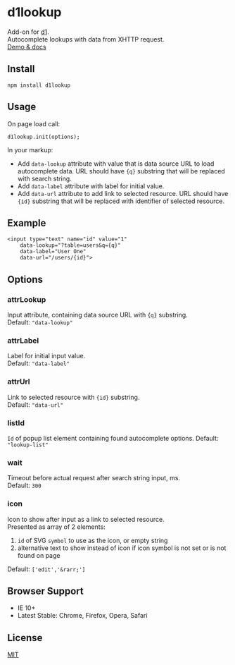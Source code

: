 # d1lookup

Add-on for [d1](https://github.com/vvvkor/d1).  
Autocomplete lookups with data from XHTTP request.  
[Demo & docs](http://vadimkor.ru/projects/d1#lookup)

## Install

```
npm install d1lookup
```

## Usage

On page load call:
```
d1lookup.init(options);
```

In your markup:
* Add ``data-lookup`` attribute with value that is data source URL to load autocomplete data. URL should have ``{q}`` substring that will be replaced with search string.
* Add ``data-label`` attribute with label for initial value.
* Add ``data-url`` attribute to add link to selected resource. URL should have ``{id}`` substring that will be replaced with identifier of selected resource.

## Example

```
<input type="text" name="id" value="1"
	data-lookup="?table=users&q={q}"
	data-label="User One"
	data-url="/users/{id}">
```

## Options

### attrLookup

Input attribute, containing data source URL with ``{q}`` substring.  
Default: ``"data-lookup"``

### attrLabel

Label for initial input value.  
Default: ``"data-label"``

### attrUrl

Link to selected resource with ``{id}`` substring.  
Default: ``"data-url"``

### listId

``Id`` of popup list element containing found autocomplete options.
Default: ``"lookup-list"``

### wait

Timeout before actual request after search string input, ms.  
Default: ``300``

### icon

Icon to show after input as a link to selected resource.  
Presented as array of 2 elements:
 1. ``id`` of SVG ``symbol`` to use as the icon, or empty string
 2. alternative text to show instead of icon if icon symbol is not set or is not found on page

Default: ``['edit','&rarr;']``

## Browser Support

* IE 10+
* Latest Stable: Chrome, Firefox, Opera, Safari

## License

[MIT](./LICENSE)
